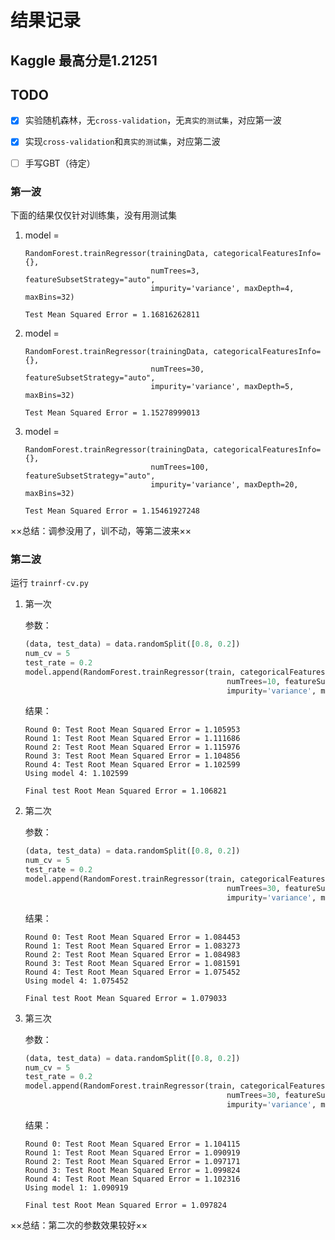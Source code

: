 # 结果记录

## Kaggle 最高分是1.21251

## TODO

- [x] 实验随机森林，无`cross-validation`，无`真实的测试集`，对应第一波

- [x]  实现`cross-validation`和`真实的测试集`，对应第二波

- [ ]  手写GBT（待定）

### 第一波 

下面的结果仅仅针对训练集，没有用测试集

1. model = 

    ```
    RandomForest.trainRegressor(trainingData, categoricalFeaturesInfo={},
                                numTrees=3, featureSubsetStrategy="auto",
                                impurity='variance', maxDepth=4, maxBins=32)

    Test Mean Squared Error = 1.16816262811
    ```

2. model = 

    ```
    RandomForest.trainRegressor(trainingData, categoricalFeaturesInfo={},
                                numTrees=30, featureSubsetStrategy="auto",
                                impurity='variance', maxDepth=5, maxBins=32)
                                      
    Test Mean Squared Error = 1.15278999013
    ```
    
3. model = 

    ```
    RandomForest.trainRegressor(trainingData, categoricalFeaturesInfo={},
                                numTrees=100, featureSubsetStrategy="auto",
                                impurity='variance', maxDepth=20, maxBins=32)
                                       
    Test Mean Squared Error = 1.15461927248
    ```

××总结：调参没用了，训不动，等第二波来××

### 第二波

运行 `trainrf-cv.py`

1. 第一次

    参数：

    ```python
    (data, test_data) = data.randomSplit([0.8, 0.2])
    num_cv = 5
    test_rate = 0.2
    model.append(RandomForest.trainRegressor(train, categoricalFeaturesInfo={},
                                                 numTrees=10, featureSubsetStrategy="auto",
                                                 impurity='variance', maxDepth=10, maxBins=32))
    ```

    结果：

    ```
    Round 0: Test Root Mean Squared Error = 1.105953
    Round 1: Test Root Mean Squared Error = 1.111686
    Round 2: Test Root Mean Squared Error = 1.115976
    Round 3: Test Root Mean Squared Error = 1.104856
    Round 4: Test Root Mean Squared Error = 1.102599
    Using model 4: 1.102599

    Final test Root Mean Squared Error = 1.106821
    ```

2. 第二次

    参数：

    ```python
    (data, test_data) = data.randomSplit([0.8, 0.2])
    num_cv = 5
    test_rate = 0.2
    model.append(RandomForest.trainRegressor(train, categoricalFeaturesInfo={},
                                                 numTrees=30, featureSubsetStrategy="auto",
                                                 impurity='variance', maxDepth=5, maxBins=32))
    ```

    结果：

    ```
    Round 0: Test Root Mean Squared Error = 1.084453
    Round 1: Test Root Mean Squared Error = 1.083273
    Round 2: Test Root Mean Squared Error = 1.084983
    Round 3: Test Root Mean Squared Error = 1.081591
    Round 4: Test Root Mean Squared Error = 1.075452
    Using model 4: 1.075452

    Final test Root Mean Squared Error = 1.079033
    ```

3. 第三次

    参数：

    ```python
    (data, test_data) = data.randomSplit([0.8, 0.2])
    num_cv = 5
    test_rate = 0.2
    model.append(RandomForest.trainRegressor(train, categoricalFeaturesInfo={},
                                                 numTrees=30, featureSubsetStrategy="auto",
                                                 impurity='variance', maxDepth=10, maxBins=32))
    ```

    结果：

    ```
    Round 0: Test Root Mean Squared Error = 1.104115
    Round 1: Test Root Mean Squared Error = 1.090919
    Round 2: Test Root Mean Squared Error = 1.097171
    Round 3: Test Root Mean Squared Error = 1.099824
    Round 4: Test Root Mean Squared Error = 1.102316
    Using model 1: 1.090919

    Final test Root Mean Squared Error = 1.097824
    ```

××总结：第二次的参数效果较好××
